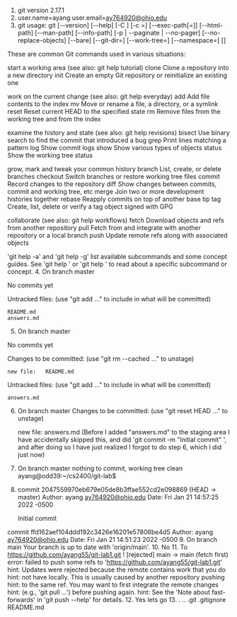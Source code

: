1. git version 2.17.1
2. user.name=ayang
   user.email=ay764920@ohio.edu
3. git usage: git [--version] [--help] [-C <path>] [-c <name>=<value>]
           [--exec-path[=<path>]] [--html-path] [--man-path] [--info-path]
           [-p | --paginate | --no-pager] [--no-replace-objects] [--bare]
           [--git-dir=<path>] [--work-tree=<path>] [--namespace=<name>]
           <command> [<args>]

These are common Git commands used in various situations:

start a working area (see also: git help tutorial)
   clone      Clone a repository into a new directory
   init       Create an empty Git repository or reinitialize an existing one

work on the current change (see also: git help everyday)
   add        Add file contents to the index
   mv         Move or rename a file, a directory, or a symlink
   reset      Reset current HEAD to the specified state
   rm         Remove files from the working tree and from the index

examine the history and state (see also: git help revisions)
   bisect     Use binary search to find the commit that introduced a bug
   grep       Print lines matching a pattern
   log        Show commit logs
   show       Show various types of objects
   status     Show the working tree status

grow, mark and tweak your common history
   branch     List, create, or delete branches
   checkout   Switch branches or restore working tree files
   commit     Record changes to the repository
   diff       Show changes between commits, commit and working tree, etc
   merge      Join two or more development histories together
   rebase     Reapply commits on top of another base tip
   tag        Create, list, delete or verify a tag object signed with GPG

collaborate (see also: git help workflows)
   fetch      Download objects and refs from another repository
   pull       Fetch from and integrate with another repository or a local branch
   push       Update remote refs along with associated objects

'git help -a' and 'git help -g' list available subcommands and some
concept guides. See 'git help <command>' or 'git help <concept>'
to read about a specific subcommand or concept.
4. On branch master

No commits yet

Untracked files:
  (use "git add <file>..." to include in what will be committed)

	README.md
	answers.md
5. On branch master

No commits yet

Changes to be committed:
  (use "git rm --cached <file>..." to unstage)

	new file:   README.md

Untracked files:
  (use "git add <file>..." to include in what will be committed)

	answers.md

6. On branch master
Changes to be committed:
  (use "git reset HEAD <file>..." to unstage)

	new file:   answers.md 
(Before I added "answers.md" to the staging area I have accidentally skipped this, and did 'git commit -m "Initial commit" ', and after doing so I have just realized I forgot to do step 6, which I did just now)
7. On branch master
nothing to commit, working tree clean
ayang@odd39:~/cs2400/git-lab$ 
8. commit 2047559970eb679e05de8b3ffae552cd2e098869 (HEAD -> master)
Author: ayang <ay764920@ohio.edu>
Date:   Fri Jan 21 14:57:25 2022 -0500

    Initial commit

commit ffd162aef104ddd192c3426e16201e57806be4d5
Author: ayang <ay764920@ohio.edu>
Date:   Fri Jan 21 14:51:23 2022 -0500
9. On branch main
Your branch is up to date with 'origin/main'.
10. No
11. To https://github.com/ayang55/git-lab1.git
 ! [rejected]        main -> main (fetch first)
error: failed to push some refs to 'https://github.com/ayang55/git-lab1.git'
hint: Updates were rejected because the remote contains work that you do
hint: not have locally. This is usually caused by another repository pushing
hint: to the same ref. You may want to first integrate the remote changes
hint: (e.g., 'git pull ...') before pushing again.
hint: See the 'Note about fast-forwards' in 'git push --help' for details.
12. Yes lets go
13. .  ..  .git  .gitignore  README.md



